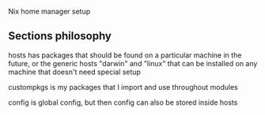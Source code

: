 Nix home manager setup

## Sections philosophy
hosts has packages that should be found on a particular machine in the future, or the generic hosts "darwin" and "linux" that can be installed on any machine that doesn't need special setup

custompkgs is my packages that I import and use throughout modules

config is global config, but then config can also be stored inside hosts

